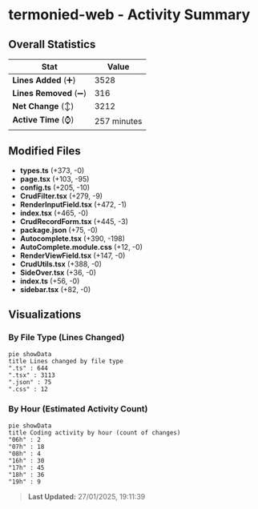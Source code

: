 # termonied-web - Activity Summary 

## Overall Statistics

| Stat                   | Value                                                             |
| ---------------------- | ----------------------------------------------------------------- |
| **Lines Added** (➕)   | 3528                                          |
| **Lines Removed** (➖) | 316                                        |
| **Net Change** (↕)    | 3212                |
| **Active Time** (⌚)   | 257 minutes |


## Modified Files
- **types.ts** (+373, -0)
- **page.tsx** (+103, -95)
- **config.ts** (+205, -10)
- **CrudFilter.tsx** (+279, -9)
- **RenderInputField.tsx** (+472, -1)
- **index.tsx** (+465, -0)
- **CrudRecordForm.tsx** (+445, -3)
- **package.json** (+75, -0)
- **Autocomplete.tsx** (+390, -198)
- **AutoComplete.module.css** (+12, -0)
- **RenderViewField.tsx** (+147, -0)
- **CrudUtils.tsx** (+388, -0)
- **SideOver.tsx** (+36, -0)
- **index.ts** (+56, -0)
- **sidebar.tsx** (+82, -0)

## Visualizations

### By File Type (Lines Changed)

```mermaid
pie showData
title Lines changed by file type
".ts" : 644
".tsx" : 3113
".json" : 75
".css" : 12
```

### By Hour (Estimated Activity Count)

```mermaid
pie showData
title Coding activity by hour (count of changes)
"06h" : 2
"07h" : 18
"08h" : 4
"16h" : 30
"17h" : 45
"18h" : 36
"19h" : 9
```


> **Last Updated:** 27/01/2025, 19:11:39